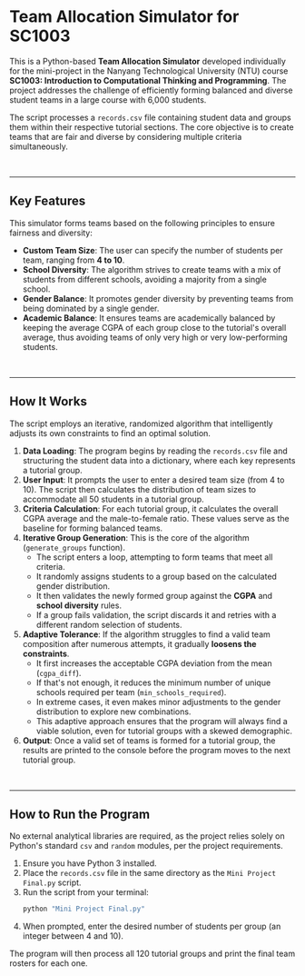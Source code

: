 # Team Allocation Simulator for SC1003

This is a Python-based **Team Allocation Simulator** developed individually for the mini-project in the Nanyang Technological University (NTU) course **SC1003: Introduction to Computational Thinking and Programming**. The project addresses the challenge of efficiently forming balanced and diverse student teams in a large course with 6,000 students.

The script processes a `records.csv` file containing student data and groups them within their respective tutorial sections. The core objective is to create teams that are fair and diverse by considering multiple criteria simultaneously.

<br>


---

## Key Features

This simulator forms teams based on the following principles to ensure fairness and diversity:

* **Custom Team Size**: The user can specify the number of students per team, ranging from **4 to 10**.
* **School Diversity**: The algorithm strives to create teams with a mix of students from different schools, avoiding a majority from a single school.
* **Gender Balance**: It promotes gender diversity by preventing teams from being dominated by a single gender.
* **Academic Balance**: It ensures teams are academically balanced by keeping the average CGPA of each group close to the tutorial's overall average, thus avoiding teams of only very high or very low-performing students.

<br>


---

## How It Works

The script employs an iterative, randomized algorithm that intelligently adjusts its own constraints to find an optimal solution.

1.  **Data Loading**: The program begins by reading the `records.csv` file and structuring the student data into a dictionary, where each key represents a tutorial group.
2.  **User Input**: It prompts the user to enter a desired team size (from 4 to 10). The script then calculates the distribution of team sizes to accommodate all 50 students in a tutorial group.
3.  **Criteria Calculation**: For each tutorial group, it calculates the overall CGPA average and the male-to-female ratio. These values serve as the baseline for forming balanced teams.
4.  **Iterative Group Generation**: This is the core of the algorithm (`generate_groups` function).
    * The script enters a loop, attempting to form teams that meet all criteria.
    * It randomly assigns students to a group based on the calculated gender distribution.
    * It then validates the newly formed group against the **CGPA** and **school diversity** rules.
    * If a group fails validation, the script discards it and retries with a different random selection of students.
5.  **Adaptive Tolerance**: If the algorithm struggles to find a valid team composition after numerous attempts, it gradually **loosens the constraints**.
    * It first increases the acceptable CGPA deviation from the mean (`cgpa_diff`).
    * If that's not enough, it reduces the minimum number of unique schools required per team (`min_schools_required`).
    * In extreme cases, it even makes minor adjustments to the gender distribution to explore new combinations.
    * This adaptive approach ensures that the program will always find a viable solution, even for tutorial groups with a skewed demographic.
6.  **Output**: Once a valid set of teams is formed for a tutorial group, the results are printed to the console before the program moves to the next tutorial group.

<!--*[A flowchart illustrating the team generation algorithm should be placed here]* -->

<br>

---

## How to Run the Program

No external analytical libraries are required, as the project relies solely on Python's standard `csv` and `random` modules, per the project requirements.

1.  Ensure you have Python 3 installed.
2.  Place the `records.csv` file in the same directory as the `Mini Project Final.py` script.
3.  Run the script from your terminal:
    ```bash
    python "Mini Project Final.py"
    ```
4.  When prompted, enter the desired number of students per group (an integer between 4 and 10).

The program will then process all 120 tutorial groups and print the final team rosters for each one.